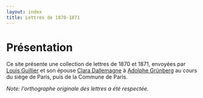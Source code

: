 ```yaml
---
layout: index
title: Lettres de 1870-1871
---
```


# Présentation

Ce site présente une collection de lettres de 1870 et 1871, envoyées
par <a href="https://www.geni.com/people/Louis-Guillier/6000000169029689872" target=_blank>Louis Guillier</a> et son épouse
<a href="https://www.geni.com/people/Fran%C3%A7oise-Guillier/6000000169029881851" target=_blank>Clara Dallemagne</a> à
<a href="https://www.geni.com/people/Able-Gr%C3%BCnberg/6000000023927067869" target=_blank>Adolphe Grünberg</a>
au cours du siège de Paris, puis de la Commune de Paris.

*Note: l'orthographe originale des lettres a été respectée.*
